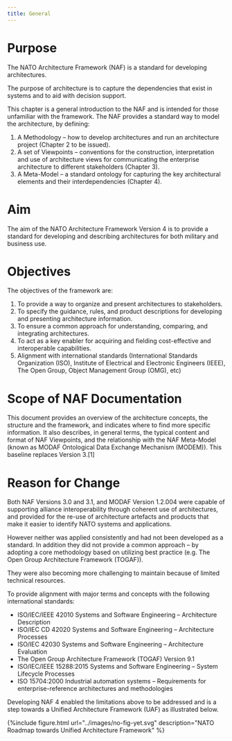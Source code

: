 ```yaml
---
title: General
---
```


# Purpose

The NATO Architecture Framework (NAF) is a standard for developing architectures.

The purpose of architecture is to capture the dependencies that exist in systems and to aid with decision support.

This chapter is a general introduction to the NAF and is intended for those unfamiliar with the framework. The NAF provides a standard way to model the architecture, by defining:


1. A Methodology – how to develop architectures and run an architecture project
   (Chapter 2 to be issued).
2. A set of Viewpoints – conventions for the construction, interpretation and
   use of architecture views for communicating the enterprise architecture to
   different stakeholders (Chapter 3).
3. A Meta-Model – a standard ontology for capturing the key architectural
   elements and their  interdependencies (Chapter 4).

# Aim

The aim of the NATO Architecture Framework Version 4 is to provide a standard for developing and describing architectures for both military and business use.

# Objectives

The objectives of the framework are:

1. To provide a way to organize and present architectures to stakeholders.
2. To specify the guidance, rules, and product descriptions for developing and presenting architecture information.
3. To ensure a common approach for understanding, comparing, and integrating architectures.
4. To act as a key enabler for acquiring and fielding cost-effective and interoperable capabilities.
5. Alignment with international standards (International Standards Organization (ISO), Institute of Electrical and
  Electronic Engineers (IEEE), The Open Group, Object Management Group (OMG), etc)

# Scope of NAF Documentation

This document provides an overview of the architecture concepts, the structure
and the framework, and indicates where to find more specific information. It
also describes, in general terms, the typical content and format of NAF
Viewpoints, and the relationship with the NAF Meta-Model (known as MODAF
Ontological Data Exchange Mechanism (MODEM)). This baseline replaces Version
3.[1]

# Reason for Change

Both NAF Versions 3.0 and 3.1, and MODAF Version 1.2.004 were capable of
supporting alliance interoperability through coherent use of architectures, and
provided for the re-use of architecture artefacts and products that make it
easier to identify NATO systems and applications.

However neither was applied consistently and had not been developed as a
standard. In addition they did not provide a common approach – by adopting a
core methodology based on utilizing best practice (e.g. The Open Group
Architecture Framework (TOGAF)).

They were also becoming more challenging to maintain because of limited technical resources.

To provide alignment with major terms and concepts with the following international standards:

* ISO/IEC/IEEE 42010 Systems and Software Engineering – Architecture Description
* ISO/IEC CD 42020 Systems and Software Engineering – Architecture Processes
* ISO/IEC 42030 Systems and Software Engineering – Architecture Evaluation
* The Open Group Architecture Framework (TOGAF) Version 9.1
* ISO/IEC/IEEE 15288:2015 Systems and Software Engineering – System Lifecycle Processes
* ISO 15704:2000 Industrial automation systems – Requirements for enterprise-reference architectures and methodologies

Developing NAF 4 enabled the limitations above to be addressed and is a step
towards a Unified Architecture Framework (UAF) as illustrated below.

{%include figure.html url="../images/no-fig-yet.svg" description="NATO Roadmap towards Unified Architecture Framework" %}
